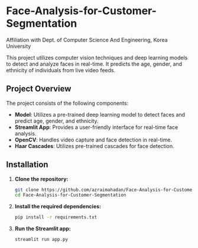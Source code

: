 # Face-Analysis-for-Customer-Segmentation
Affiliation with Dept. of Computer Science And Engineering, Korea University

This project utilizes computer vision techniques and deep learning models to detect and analyze faces in real-time. It predicts the age, gender, and ethnicity of individuals from live video feeds.

## Project Overview

The project consists of the following components:

- **Model**: Utilizes a pre-trained deep learning model to detect faces and predict age, gender, and ethnicity.
- **Streamlit App**: Provides a user-friendly interface for real-time face analysis.
- **OpenCV**: Handles video capture and face detection in real-time.
- **Haar Cascades**: Utilizes pre-trained cascades for face detection.

## Installation

1. **Clone the repository:**

   ```bash
   git clone https://github.com/azraimahadan/Face-Analysis-for-Customer-Segmentation.git
   cd Face-Analysis-for-Customer-Segmentation

2. **Install the required dependencies:**

   ```bash
   pip install -r requirements.txt

3. **Run the Streamlit app:**

    ```bash
    streamlit run app.py

